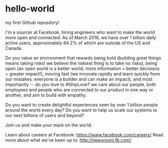 # hello-world
my first Github repository!

I'm a sourcer at Facebook, hiring engineers who want to make the world more open and connected. As of March 2016, we have over 1 billion daily active users, approximately 84.2% of which are outside of the US and Canada. 

Do you value an environment that rewards being bold (building great things means taking risks! we believe the riskiest thing is to take no risks), being open (an open world is a better world; more information = better decisions + greater impact!), moving fast (we innovate rapidly and learn quickly from our mistakes. everyone is a builder and can make an impact), and most importantly -- do you love to #ShipLove? we care about our people, both employees and people who are connected to our product in one way or another, and aim to build with empathy.

Do you want to create delightful experiences seen by over 1 billion people around the world every day?
Do you want to help us scale our systems to our next billions of users and beyond? 

Join us and make your mark on the world. 

Learn about careers at Facebook: https://www.facebook.com/careers/ 
Read more about what we've been up to: http://newsroom.fb.com/
